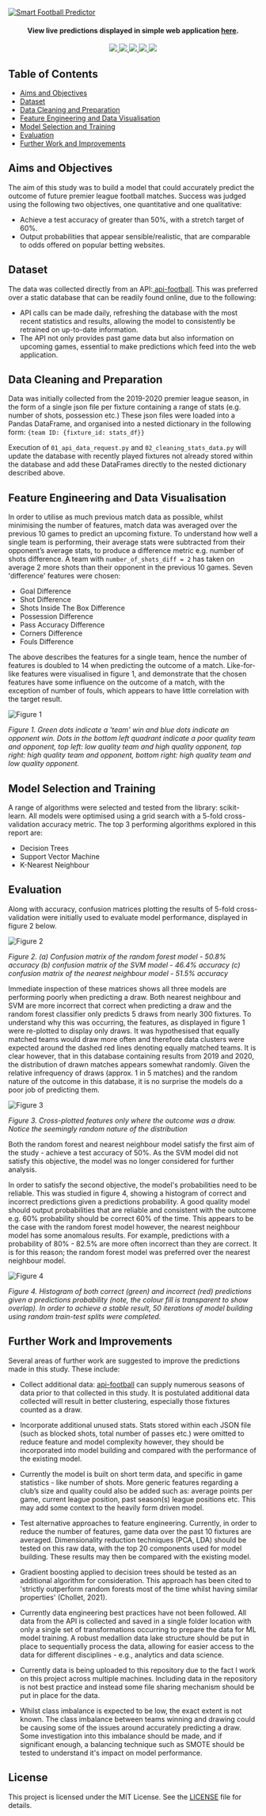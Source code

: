 
<a href="http://matthaythornthwaite.pythonanywhere.com/"><img src="https://raw.githubusercontent.com/mhaythornthwaite/Football_Prediction_Project/master/web_server/static/images/Smart_Football_Predictor_Github_Logo_v2.png" alt="Smart Football Predictor" alt="Smart Football Predictor"></a>

<h4 align="center">View live predictions displayed in simple web application <a href="http://matthaythornthwaite.pythonanywhere.com/" target="_blank">here</a>.
</h4>

<p align="center">
    <a href="https://www.python.org/doc/" alt="Python 3.7">
        <img src="https://img.shields.io/badge/python-v3.7+-blue.svg" />
    </a>
    <a href="https://github.com/mhaythornthwaite/Football_Prediction_Project/blob/master/LICENSE" alt="Licence">
        <img src="https://img.shields.io/badge/license-MIT-yellow.svg" />
    </a>
    <a href="https://github.com/mhaythornthwaite/Football_Prediction_Project/commits/master" alt="Commits">
        <img src="https://img.shields.io/github/last-commit/mhaythornthwaite/Football_Prediction_Project/master" />
    </a>
    <a href="https://github.com/mhaythornthwaite/Football_Prediction_Project" alt="Activity">
        <img src="https://img.shields.io/badge/contributions-welcome-orange.svg" />
    </a>
    <a href="http://matthaythornthwaite.pythonanywhere.com/" alt="Web Status">
        <img src="https://img.shields.io/website?down_color=red&down_message=down&up_color=success&up_message=up&url=http%3A%2F%2Fmatthaythornthwaite.pythonanywhere.com%2F" />
    </a>
</p>


## Table of Contents

<!--ts-->
* [Aims and Objectives](#Aims-and-Objectives)
* [Dataset](#Dataset)
* [Data Cleaning and Preparation](#Data-Cleaning-and-Preparation)
* [Feature Engineering and Data Visualisation](#Feature-Engineering-and-Data-Visualisation)
* [Model Selection and Training](#Model-Selection-and-Training)
* [Evaluation](#Evaluation)
* [Further Work and Improvements](#Further-Work-and-Improvements)
<!--te-->


## Aims and Objectives

The aim of this study was to build a model that could accurately predict the outcome of future premier league football matches. Success was judged using the following two objectives, one quantitative and one qualitative:

- Achieve a test accuracy of greater than 50%, with a stretch target of 60%.
- Output probabilities that appear sensible/realistic, that are comparable to odds offered on popular betting websites.


## Dataset

The data was collected directly from an API:<a href="https://www.api-football.com/" target="_blank"> api-football</a>. This was preferred over a static database that can be readily found online, due to the following:

- API calls can be made daily, refreshing the database with the most recent statistics and results, allowing the model to consistently be retrained on up-to-date information.
- The API not only provides past game data but also information on upcoming games, essential to make predictions which feed into the web application.


## Data Cleaning and Preparation

Data was initially collected from the 2019-2020 premier league season, in the form of a single json file per fixture containing a range of stats (e.g. number of shots, possession etc.) These json files were loaded into a Pandas DataFrame, and organised into a nested dictionary in the following form: `{team ID: {fixture_id: stats_df}}` 

Execution of `01_api_data_request.py` and `02_cleaning_stats_data.py` will update the database with recently played fixtures not already stored within the database and add these DataFrames directly to the nested dictionary described above. 

## Feature Engineering and Data Visualisation

In order to utilise as much previous match data as possible, whilst minimising the number of features, match data was averaged over the previous 10 games to predict an upcoming fixture. To understand how well a single team is performing, their average stats were subtracted from their opponent’s average stats, to produce a difference metric e.g. number of shots difference. A team with `number_of_shots_diff = 2` has taken on average 2 more shots than their opponent in the previous 10 games. Seven 'difference' features were chosen:

- Goal Difference
- Shot Difference
- Shots Inside The Box Difference
- Possession Difference
- Pass Accuracy Difference
- Corners Difference
- Fouls Difference

The above describes the features for a single team, hence the number of features is doubled to 14 when predicting the outcome of a match. Like-for-like features were visualised in figure 1, and demonstrate that the chosen features have some influence on the outcome of a match, with the exception of number of fouls, which appears to have little correlation with the target result.

<img src="https://raw.githubusercontent.com/mhaythornthwaite/Football_Prediction_Project/master/figures/average_10_games_team_target_result.png" alt="Figure 1">

<em>Figure 1. Green dots indicate a 'team' win and blue dots indicate an opponent win. Dots in the bottom left quadrant indicate a poor quality team and opponent, top left: low quality team and high quality opponent, top right: high quality team and opponent, bottom right: high quality team and low quality opponent.</em>


## Model Selection and Training

A range of algorithms were selected and tested from the library: scikit-learn. All models were optimised using a grid search with a 5-fold cross-validation accuracy metric. The top 3 performing algorithms explored in this report are:
- Decision Trees
- Support Vector Machine
- K-Nearest Neighbour


## Evaluation

Along with accuracy, confusion matrices plotting the results of 5-fold cross-validation were initially used to evaluate model performance, displayed in figure 2 below.

<img src="https://raw.githubusercontent.com/mhaythornthwaite/Football_Prediction_Project/master/figures/all_conf_matrix.PNG" alt="Figure 2">

<em>Figure 2. (a) Confusion matrix of the random forest model - 50.8% accuracy (b) confusion matrix of the SVM model - 46.4% accuracy (c) confusion matrix of the nearest neighbour model - 51.5% accuracy</em>

Immediate inspection of these matrices shows all three models are performing poorly when predicting a draw. Both nearest neighbour and SVM are more incorrect that correct when predicting a draw and the random forest classifier only predicts 5 draws from nearly 300 fixtures. To understand why this was occurring, the features, as displayed in figure 1 were re-plotted to display only draws. It was hypothesised that equally matched teams would draw more often and therefore data clusters were expected around the dashed red lines denoting equally matched teams. It is clear however, that in this database containing results from 2019 and 2020, the distribution of drawn matches appears somewhat randomly. Given the relative infrequency of draws (approx. 1 in 5 matches) and the random nature of the outcome in this database, it is no surprise the models do a poor job of predicting them.

<img src="https://raw.githubusercontent.com/mhaythornthwaite/Football_Prediction_Project/master/figures/average_10_games_only_draws.png" alt="Figure 3">

<em>Figure 3. Cross-plotted features only where the outcome was a draw. Notice the seemingly random nature of the distribution</em>

Both the random forest and nearest neighbour model satisfy the first aim of the study - achieve a test accuracy of 50%. As the SVM model did not satisfy this objective, the model was no longer considered for further analysis. 

In order to satisfy the second objective, the model's probabilities need to be reliable. This was studied in figure 4, showing a histogram of correct and incorrect predictions given a predictions probability. A good quality model should output probabilities that are reliable and consistent with the outcome e.g. 60% probability should be correct 60% of the time. This appears to be the case with the random forest model however, the nearest neighbour model has some anomalous results. For example, predictions with a probability of 80% - 82.5% are more often incorrect than they are correct. It is for this reason; the random forest model was preferred over the nearest neighbour model.

<img src="https://raw.githubusercontent.com/mhaythornthwaite/Football_Prediction_Project/master/figures/pred_probability_rf_knn.PNG" alt="Figure 4">

<em>Figure 4. Histogram of both correct (green) and incorrect (red) predictions given a predictions probability (note, the colour fill is transparent to show overlap). In order to achieve a stable result, 50 iterations of model building using random train-test splits were completed. </em>



## Further Work and Improvements

Several areas of further work are suggested to improve the predictions made in this study. These include:

- Collect additional data: <a href="https://www.api-football.com/" target="_blank"> api-football</a> can supply numerous seasons of data prior to that collected in this study. It is postulated additional data collected will result in better clustering, especially those fixtures counted as a draw.

- Incorporate additional unused stats. Stats stored within each JSON file (such as blocked shots, total number of passes etc.) were omitted to reduce feature and model complexity however, they should be incorporated into model building and compared with the performance of the existing model.

- Currently the model is built on short term data, and specific in game statistics - like number of shots. More generic features regarding a club’s size and quality could also be added such as: average points per game, current league position, past season(s) league positions etc. This may add some context to the heavily form driven model. 

- Test alternative approaches to feature engineering. Currently, in order to reduce the number of features, game data over the past 10 fixtures are averaged. Dimensionality reduction techniques (PCA, LDA) should be tested on this raw data, with the top 20 components used for model building. These results may then be compared with the existing model.

- Gradient boosting applied to decision trees should be tested as an additional algorithm for consideration. This approach has been cited to 'strictly outperform random forests most of the time whilst having similar properties' (Chollet, 2021).

- Currently data engineering best practices have not been followed. All data from the API is collected and saved in a single folder location with only a single set of transformations occurring to prepare the data for ML model training. A robust medallion data lake structure should be put in place to sequentially process the data, allowing for easier access to the data for different disciplines - e.g., analytics and data science.

- Currently data is being uploaded to this repository due to the fact I work on this project across multiple machines. Including data in the repository is not best practice and instead some file sharing mechanism should be put in place for the data.

- Whilst class imbalance is expected to be low, the exact extent is not known. The class imbalance between teams winning and drawing could be causing some of the issues around accurately predicting a draw. Some investigation into this imbalance should be made, and if significant enough, a balancing technique such as SMOTE should be tested to understand it's impact on model performance.

## License

This project is licensed under the MIT License. See the [LICENSE](LICENSE) file for details.

